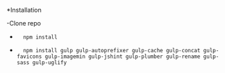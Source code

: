 *Installation

-Clone repo
-       npm install
-       npm install gulp gulp-autoprefixer gulp-cache gulp-concat gulp-favicons gulp-imagemin gulp-jshint gulp-plumber gulp-rename gulp-sass gulp-uglify 

